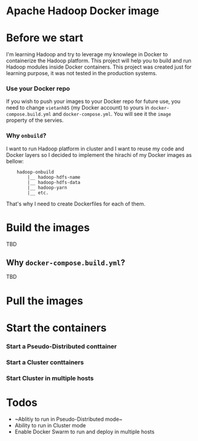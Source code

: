 # Apache Hadoop Docker image

# Before we start

I'm learning Hadoop and try to leverage my knowlege in Docker to containerize the Hadoop platform. This project will help you to build and run Hadoop modules inside Docker containers. This project was created just for learning purpose, it was not tested in the production systems.

### Use your Docker repo

If you wish to push your images to your Docker repo for future use, you need to change `vietanh85` (my Docker account) to yours in `docker-compose.build.yml` and `docker-compose.yml`. You will see it the `image` property of the servies.

### Why `onbuild`?

I want to run Hadoop platform in cluster and I want to reuse my code and Docker layers so I decided to implement the hirachi of my Docker images as bellow:

```
	hadoop-onbuild
		|__ hadoop-hdfs-name
		|__ hadoop-hdfs-data
		|__ hadoop-yarn
		|__ etc.
```

That's why I need to create Dockerfiles for each of them.

# Build the images

TBD

## Why `docker-compose.build.yml`?

TBD

# Pull the images

# Start the containers

### Start a Pseudo-Distributed conttainer
### Start a Cluster conttainers
### Start Cluster in multiple hosts

# Todos
- ~Ablitiy to run in Pseudo-Distributed mode~
- Ability to run in Cluster mode
- Enable Docker Swarm to run and deploy in multiple hosts
